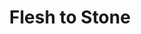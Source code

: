 ---
title: "Flesh to Stone"
index: "flesh-to-stone"
permalink: /spells/flesh-to-stone/
tags:
  - Spell
  - 6th Level
  - Transmutation
available_for:
  - Warlock
  - Wizard
level: "6th Level"
school: "Transmutation"
range: "60 ft"
comp:
  - V
  - S
  - M
material: "a pinch of lime, water, and earth."
duration: "1 Minute"
concentration: true
attack: "CON Save"
description: |
  You attempt to turn one creature that you can see within range into stone. If the target's body is made of flesh, the creature must make a constitution saving throw. On a failed save, it is restrained as its flesh begins to harden. On a successful save, the creature isn't affected.

  A creature restrained by this spell must make another constitution saving throw at the end of each of its turns. If it successfully saves against this spell three times, the spell ends. If it fails its saves three times, it is turned to stone and subjected to the petrified condition for the duration. The successes and failures don't need to be consecutive; keep track of both until the target collects three of a kind.

  If the creature is physically broken while petrified, it suffers from similar deformities if it reverts to its original state.

  If you maintain your concentration on this spell for the entire possible duration, the creature is turned to stone until the effect is removed.
excerpt: "You attempt to turn one creature that you can see within range into stone."
source: "Basic Rules"
---
